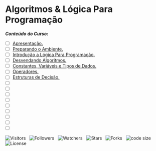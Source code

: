 <!-- Titulo -->
# Algoritmos & Lógica Para Programação

***Conteúdo do Curso:***

* [ ] [Apresentação.](https://github.com/Devsgeeknerd/mod-apr-alg-log-par-pro-bas-ava)
* [ ] [Preparando o Ambiente.](https://github.com/Devsgeeknerd/mod-pre-amb-alg-log-par-pro-bas-ava)
* [ ] [Introdução a Lógica Para Programação.](https://github.com/Devsgeeknerd/mod-int-log-par-pro-alg-log-par-pro-bas-ava)
* [ ] [Desvendando Algoritmos.](https://github.com/Devsgeeknerd/mod-des-alg-alg-log-par-pro-bas-ava)
* [ ] [Constantes, Variáveis e Tipos de Dados.](https://github.com/Devsgeeknerd/mod-con-var-tip-dad-alg-log-par-pro-bas-ava)
* [ ] [Operadores.](https://github.com/Devsgeeknerd/mod-ope-alg-log-par-pro-bas-ava)
* [ ] [Estruturas de Decisão.](https://github.com/devsgeenknerd/mod-est-dec-alg-log-par-rpo-bas-ava)
* [ ] []()
* [ ] []()
* [ ] []()
* [ ] []()
* [ ] []()
* [ ] []()
* [ ] []()
* [ ] []()
* [ ] []()

![Visitors](https://api.visitorbadge.io/api/visitors?path=Devsgeeknerd%2Fcur-alg-log-par-pro-bas-ava&label=Visitantes&labelColor=%23f9e64f&countColor=%23008000&style=plastic "Total de Visitas")
&nbsp;
![Followers](https://img.shields.io/github/followers/Devsgeeknerd?style=p&label=Seguidores&labelColor=f9e64f&color=008000 "Total de Seguidores")
&nbsp;
![Watchers](https://img.shields.io/github/watchers/Devsgeeknerd/cur-alg-log-par-pro-bas-ava?style=p&label=Observadores&labelColor=f9e64f&color=008000 "Total de Observadores")
&nbsp;
![Stars](https://img.shields.io/github/stars/Devsgeeknerd/cur-alg-log-par-pro-bas-ava?style=p&label=Estrelas&labelColor=f9e64f&color=008000 "Total de Estrelas")
&nbsp;
![Forks](https://img.shields.io/github/forks/Devsgeeknerd/cur-alg-log-par-pro-bas-ava?style=p&label=Bifurcações&labelColor=f9e64f&color=008000 "Total de Bifurcações")
&nbsp;
![code size](https://img.shields.io/github/languages/code-size/Devsgeeknerd/cur-alg-log-par-pro-bas-ava?style=p&label=Tamanho&labelColor=f9e64f&color=008000& "Tamanho do Repositório")
&nbsp;
![License](https://img.shields.io/github/license/Devsgeeknerd/cur-alg-log-par-pro-bas-ava?style=p&label=Licença&labelColor=f9e64f&color=008000 "Licença do Repositório")
